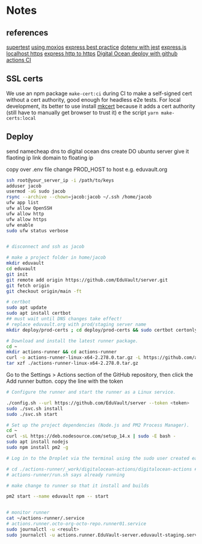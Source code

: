 # Notes

## references

[supertest](https://github.com/visionmedia/supertest#readme)
[using moxios](https://codewithhugo.com/testing-an-express-app-with-supertest-moxios-and-jest/)
[express best practice](http://expressjs.com/en/advanced/best-practice-performance.html)
[dotenv with jest](https://tekloon.dev/using-dotenv-with-jest)
[express.js](http://expressjs.com/en/)
[localhost https](https://medium.com/@nitinpatel_20236/how-to-create-an-https-server-on-localhost-using-express-366435d61f28)
[express http to https](https://stackoverflow.com/a/65551891/12662244)
[Digital Ocean deploy with github actions CI](https://codememoirs.com/automatic-deployment-digitalocean-github-actions/)

## SSL certs

We use an npm package `make-cert:ci` during CI to make a self-signed cert without a cert authority, good enough for headless e2e tests. For local development, its better to use install [mkcert](https://github.com/FiloSottile/mkcert/) because it adds a cert authority (still have to manually get browser to trust it)
e the script `yarn make-certs:local`

## Deploy

send namecheap dns to digital ocean dns
create DO ubuntu server
give it flaoting ip
link domain to floating ip

copy over .env file
change PROD_HOST to host e.g. eduvault.org

```bash
ssh root@your_server_ip -i /path/to/keys
adduser jacob
usermod -aG sudo jacob
rsync --archive --chown=jacob:jacob ~/.ssh /home/jacob
ufw app list
ufw allow OpenSSH
ufw allow http
ufw allow https
ufw enable
sudo ufw status verbose


# disconnect and ssh as jacob
```

```bash
# make a project folder in home/jacob
mkdir eduvault
cd eduvault
git init
git remote add origin https://github.com/EduVault/server.git
git fetch origin
git checkout origin/main -ft

# certbot
sudo apt update
sudo apt install certbot
## must wait until DNS changes take effect!
# replace eduvault.org with prod/staging server name
mkdir deploy/prod-certs ; cd deploy/prod-certs && sudo certbot certonly --standalone -d eduvault.org<domain>

# Download and install the latest runner package.
cd ~
mkdir actions-runner && cd actions-runner
curl -o actions-runner-linux-x64-2.278.0.tar.gz -L https://github.com/actions/runner/releases/download/v2.278.0/actions-runner-linux-x64-2.278.0.tar.gz
tar xzf ./actions-runner-linux-x64-2.278.0.tar.gz
```

Go to the Settings > Actions section of the GitHub repository, then click the Add runner button.
copy the line with the token

```bash
# Configure the runner and start the runner as a Linux service.

./config.sh --url https://github.com/EduVault/server --token <token>
sudo ./svc.sh install
sudo ./svc.sh start

# Set up the project dependencies (Node.js and PM2 Process Manager).
cd ~
curl -sL https://deb.nodesource.com/setup_14.x | sudo -E bash -
sudo apt install nodejs
sudo npm install pm2 -g

# Log in to the Droplet via the terminal using the sudo user created earlier, navigate to the project root directory and start the application using the PM2 process manager.

# cd ./actions-runner/_work/digitalocean-actions/digitalocean-actions #doesnt do anything
# actions-runner/run.sh says already running

# make change to runner so that it install and builds

pm2 start --name eduvault npm -- start


# monitor runner
cat ~/actions-runner/.service
# actions.runner.octo-org-octo-repo.runner01.service
sudo journalctl -u <result>
sudo journalctl -u actions.runner.EduVault-server.eduvault-staging.service
```
